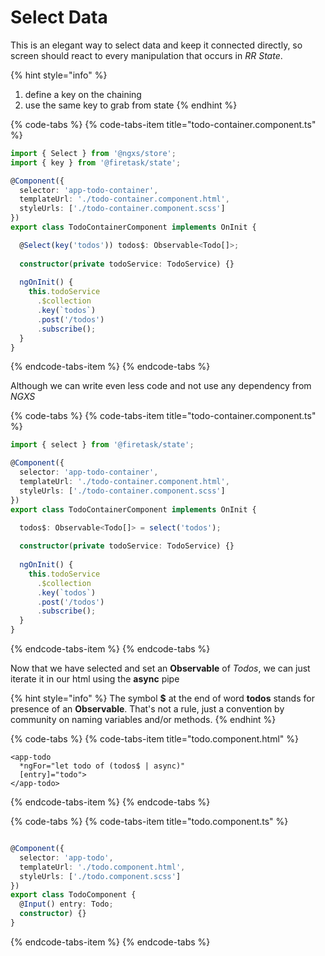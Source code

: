# Select Data

This is an elegant way to select data and keep it connected directly, so screen should react to every manipulation that occurs in _RR State_.

{% hint style="info" %}
1. define a key on the chaining
2. use the same key to grab from state
{% endhint %}

{% code-tabs %}
{% code-tabs-item title="todo-container.component.ts" %}
```typescript
import { Select } from '@ngxs/store';
import { key } from '@firetask/state';

@Component({
  selector: 'app-todo-container',
  templateUrl: './todo-container.component.html',
  styleUrls: ['./todo-container.component.scss']
})
export class TodoContainerComponent implements OnInit {

  @Select(key('todos')) todos$: Observable<Todo[]>;
  
  constructor(private todoService: TodoService) {}
 
  ngOnInit() {
    this.todoService
      .$collection
      .key(`todos`)
      .post('/todos')
      .subscribe();
  }
}
```
{% endcode-tabs-item %}
{% endcode-tabs %}

Although we can write even less code and not use any dependency from _NGXS_

{% code-tabs %}
{% code-tabs-item title="todo-container.component.ts" %}
```typescript
import { select } from '@firetask/state';

@Component({
  selector: 'app-todo-container',
  templateUrl: './todo-container.component.html',
  styleUrls: ['./todo-container.component.scss']
})
export class TodoContainerComponent implements OnInit {

  todos$: Observable<Todo[]> = select('todos');
  
  constructor(private todoService: TodoService) {}
 
  ngOnInit() {
    this.todoService
      .$collection
      .key(`todos`)
      .post('/todos')
      .subscribe();
  }
}
```
{% endcode-tabs-item %}
{% endcode-tabs %}

Now that we have selected and set an **Observable** of _Todos_, we can just iterate it in our html using the **async** pipe

{% hint style="info" %}
The symbol **$** at the end of word **todos** stands for presence of an **Observable**. That's not a rule, just a convention by community on naming variables and/or methods.
{% endhint %}

{% code-tabs %}
{% code-tabs-item title="todo.component.html" %}
```markup
<app-todo
  *ngFor="let todo of (todos$ | async)"
  [entry]="todo">
</app-todo>
```
{% endcode-tabs-item %}
{% endcode-tabs %}

{% code-tabs %}
{% code-tabs-item title="todo.component.ts" %}
```typescript

@Component({
  selector: 'app-todo',
  templateUrl: './todo.component.html',
  styleUrls: ['./todo.component.scss']
})
export class TodoComponent {
  @Input() entry: Todo;
  constructor) {}
}
```
{% endcode-tabs-item %}
{% endcode-tabs %}

